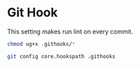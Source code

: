 # Git Hook
This setting makes run lint on every commit.
```bash
chmod ug+x .githooks/*

git config core.hookspath .githooks
```